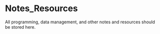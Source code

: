 # Notes_Resources
All programming, data management, and other notes and resources should be stored here.
